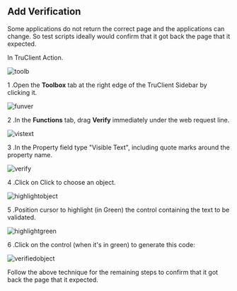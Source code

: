 ## Add Verification

Some applications do not return the correct page and the applications can change. So test scripts ideally would confirm that it got back the page that it expected.

In TruClient Action.

![toolb](https://cloud.githubusercontent.com/assets/10678180/8372687/5081ce02-1bab-11e5-92d9-3456ea6463ca.PNG)

 1 .Open the **Toolbox** tab at the right edge of the TruClient Sidebar by clicking it.

![funver](https://cloud.githubusercontent.com/assets/10678180/8372722/8bf275fe-1bab-11e5-9f13-3754cfcad8f1.PNG)

 2 .In the **Functions** tab, drag **Verify** immediately under the web request line.

![vistext](https://cloud.githubusercontent.com/assets/10678180/8372244/fd6a7614-1ba6-11e5-8e74-11ad1f83a647.PNG)

 3 .In the Property field type "Visible Text", including quote marks around the property name.

![verify](https://cloud.githubusercontent.com/assets/10678180/8372159/2e643620-1ba6-11e5-83d3-186fa24e28bd.PNG)

 4 .Click on Click to choose an object.

![highlightobject](https://cloud.githubusercontent.com/assets/10678180/8372170/3bc0ff24-1ba6-11e5-95c9-1558312837ac.PNG)

 5 .Position cursor to highlight (in Green) the control containing the text to be validated.

![highlightgreen](https://cloud.githubusercontent.com/assets/10678180/8372172/4098a3e4-1ba6-11e5-93c0-f14c6834b0b8.PNG)

 6 .Click on the control (when it's in green) to generate this code:

![verifiedobject](https://cloud.githubusercontent.com/assets/10678180/8372173/44bbc686-1ba6-11e5-98c7-c9459b48d3ee.PNG)

Follow the above technique for the remaining steps to confirm that it got back the page that it expected.